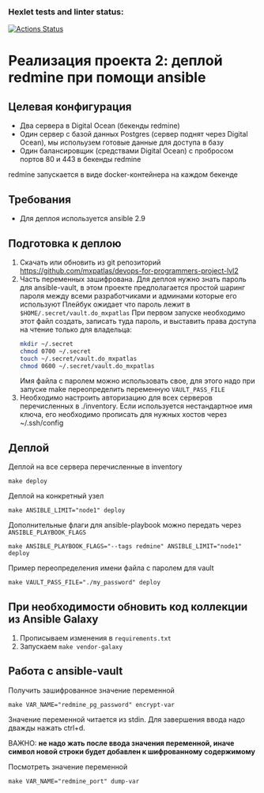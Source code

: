 ### Hexlet tests and linter status:
[![Actions Status](https://github.com/mxpatlas/devops-for-programmers-project-lvl2/workflows/hexlet-check/badge.svg)](https://github.com/mxpatlas/devops-for-programmers-project-lvl2/actions)


# Реализация проекта 2: деплой redmine при помощи ansible

## Целевая конфигурация

* Два сервера в Digital Ocean (бекенды redmine)
* Один сервер с базой данных Postgres (сервер поднят через Digital Ocean), мы испольузем готовые
  данные для доступа в базу
* Один балансировщик (средствами Digital Ocean) с пробросом портов 80 и 443 в бекенды redmine

redmine запускается в виде docker-контейнера на каждом бекенде

## Требования

* Для деплоя используется ansible 2.9


## Подготовка к деплою

1. Скачать или обновить из git репозиторий https://github.com/mxpatlas/devops-for-programmers-project-lvl2
2. Часть переменных зашифрована. Для деплоя нужно знать пароль для ansible-vault, в этом проекте 
   предполагается простой шаринг пароля между всеми разработчиками и админами которые его используют
   Плейбук ожидает что пароль лежит в `$HOME/.secret/vault.do_mxpatlas`
   При первом запуске необходимо этот файл создать, записать туда пароль, и выставить права доступа
   на чтение только для владельца:
	 ```bash
	 mkdir ~/.secret
	 chmod 0700 ~/.secret
	 touch ~/.secret/vault.do_mxpatlas
	 chmod 0600 ~/.secret/vault.do_mxpatlas
	 ```
   Имя файла с паролем можно использовать свое, для этого надо при запуске make переопределить 
   переменную `VAULT_PASS_FILE`
3. Необходимо настроить авторизацию для всех серверов перечисленных в ./inventory. Если 
используется нестандартное имя ключа, его необходимо прописать для нужных хостов 
через ~/.ssh/config


## Деплой

Деплой на все сервера перечисленные в inventory
```
make deploy
```

Деплой на конкретный узел
```
make ANSIBLE_LIMIT="node1" deploy
```

Дополнительные флаги для ansible-playbook можно передать через `ANSIBLE_PLAYBOOK_FLAGS`
```
make ANSIBLE_PLAYBOOK_FLAGS="--tags redmine" ANSIBLE_LIMIT="node1" deploy
```
Пример переопределения имени файла с паролем для vault
```
make VAULT_PASS_FILE="./my_password" deploy
```

## При необходимости обновить код коллекции из Ansible Galaxy

1. Прописываем изменения в `requirements.txt`
2. Запускаем `make vendor-galaxy`

## Работа с ansible-vault

Получить зашифрованное значение переменной
```
make VAR_NAME="redmine_pg_password" encrypt-var
```
Значение переменной читается из stdin. Для завершения ввода надо дважды нажать ctrl+d.

ВАЖНО: **не надо жать <ENTER> после ввода значения переменной, иначе символ новой строки будет 
добавлен к шифрованному содержимому**

Посмотреть значение переменной
```
make VAR_NAME="redmine_port" dump-var
```

